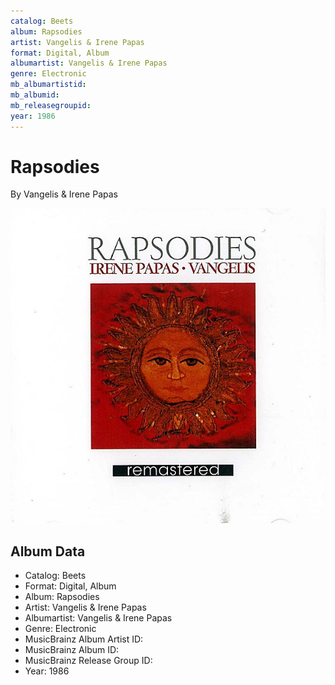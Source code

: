 ```yaml
---
catalog: Beets
album: Rapsodies
artist: Vangelis & Irene Papas
format: Digital, Album
albumartist: Vangelis & Irene Papas
genre: Electronic
mb_albumartistid: 
mb_albumid: 
mb_releasegroupid: 
year: 1986
---
```


# Rapsodies

By Vangelis & Irene Papas

![](../../assets/beetscovers/Vangelis_and_Irene_Papas-Rapsodies.jpg)

## Album Data

- Catalog: Beets
- Format: Digital, Album
- Album: Rapsodies
- Artist: Vangelis & Irene Papas
- Albumartist: Vangelis & Irene Papas
- Genre: Electronic
- MusicBrainz Album Artist ID: 
- MusicBrainz Album ID: 
- MusicBrainz Release Group ID: 
- Year: 1986

